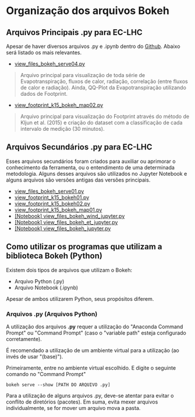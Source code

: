 # Organização dos arquivos Bokeh

## Arquivos Principais .py para EC-LHC
Apesar de haver diversos arquivos .py e .ipynb dentro do [Github](https://github.com/alexnaoki/EC-LHC). Abaixo será listado os mais relevantes.

- [view_files_bokeh_serve04.py](https://github.com/alexnaoki/EC-LHC/blob/master/bokeh/view_files_bokeh_serve04.py)
> Arquivo principal para visualização de toda série de Evapotranspiração, fluxos de calor, radiação, correlação (entre fluxos de calor e radiação). Ainda, QQ-Plot da Evapotranspiração utilizando dados de Footprint.

- [view_footprint_k15_bokeh_map02.py](https://github.com/alexnaoki/EC-LHC/blob/master/bokeh/view_footprint_k15_bokeh_map02.py)
> Arquivo principal para visualização do Footprint através do método de Kljun et al. (2015) e criação do dataset com a classificação de cada intervalo de medição (30 minutos).


## Arquivos Secundários .py para EC-LHC
Esses arquivos secundários foram criados para auxiliar ou aprimorar o conhecimento da ferramenta, ou o entendimento de uma determinada metodologia. Alguns desses arquivos são utilizados no Jupyter Notebook e alguns arquivos são versões antigas das versões principais.

- [view_files_bokeh_serve01.py](https://github.com/alexnaoki/EC-LHC/blob/master/bokeh/view_files_bokeh_serve01.py)
- [view_footprint_k15_bokeh01.py](https://github.com/alexnaoki/EC-LHC/blob/master/bokeh/view_footprint_k15_bokeh01.py)
- [view_footprint_k15_bokeh02.py](https://github.com/alexnaoki/EC-LHC/blob/master/bokeh/view_footprint_k15_bokeh02.py)
- [view_footprint_k15_bokeh_map01.py](https://github.com/alexnaoki/EC-LHC/blob/master/bokeh/view_footprint_k15_bokeh_map01.py)
- [[Notebook] view_files_bokeh_wind_jupyter.py](https://github.com/alexnaoki/EC-LHC/blob/master/bokeh/view_files_bokeh_wind_jupyter.py)
- [[Notebook] view_files_bokeh_et_jupyter.py](https://github.com/alexnaoki/EC-LHC/blob/master/bokeh/view_files_bokeh_et_jupyter.py)
- [[Notebook] view_files_bokeh_jupyter.py](https://github.com/alexnaoki/EC-LHC/blob/master/bokeh/view_files_bokeh_jupyter.py)

## Como utilizar os programas que utilizam a biblioteca Bokeh (Python)
Existem dois tipos de arquivos que utilizam o Bokeh:

- Arquivo Python (.py)
- Arquivo Notebook (.ipynb)

Apesar de ambos utilizarem Python, seus propósitos diferem.

### Arquivos .py (Arquivos Python)
A utilização dos arquivos **.py** requer a utilização do "Anaconda Command Prompt" ou "Command Prompt" (caso o "variable path" esteja configurado corretamente).

É recomendado a utilização de um ambiente virtual para a utilização (ao invés de usar "(base)").

Primeiramente, entre no ambiente virtual escolhido. E digite o seguinte comando no "Command Prompt"

```
bokeh serve --show [PATH DO ARQUIVO .py]
```

Para a utilização de alguns arquivos .py, deve-se atentar para evitar o conflito de diretórios (pacotes). Em suma, evita mexer arquivos individualmente, se for mover um arquivo mova a pasta.
